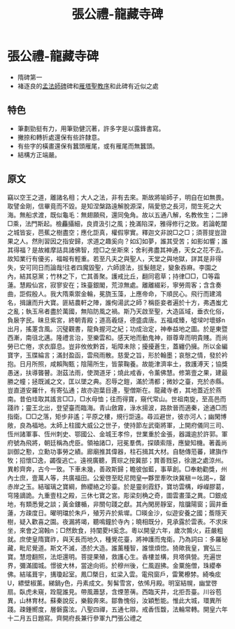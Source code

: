 ﻿---
title: '張公禮-龍藏寺碑'
tags: ['碑刻', '棍書']
order: 7
---

# 張公禮-龍藏寺碑
* 隋碑第一
* 褚逐良的[孟法師碑](./褚遂良-孟法師碑)碑和[雁塔聖教序](./褚遂良-雁塔聖教序)和此碑有近似之處

## 特色
* 筆劃勁挺有力，用筆勁健沉著，許多字是以露鋒書寫。
* 撇捺和轉折處還保有些許隸意。
* 有些字的橫畫還保有蠶頭雁尾，或有雁尾而無蠶頭。
* 結構方正端嚴。

## 原文
竊以空王之道，離諸名相；大人之法，非有去來。斯故將喻師子，明自在如無畏。取譬金剛，信畢竟而不毀。是知涅槃路遠解脫源深，隔愛慾之長河，間生死之大海。無船求渡，既似龜毛：無翅願飛，還同兔角。故以五通八解，名教攸生；二諦□乘，法門斯起。檢麤攝細，良資汲引之風；挽滿陷深，雅得修行之致。若論乾闥之城皆妄，芭蕉之樹盡空；應化詎真，權假寧實。釋迦文非說□之□；須菩提豈證果之人。然則習因之指安歸，求道之趣奚向？如幻如夢，誰其受苦；如影如響；誰其得福？是故維摩詰具諸佛智，燈□之坐斯來；舍利弗盡其神通，天女之花不去。故知業行有優劣，福報有輕重。若至凡夫之與聖人，天堂之與地獄，詳其是非得失，安可同日而論哉!往者四魔毀聖，六師謗法，拔髮翹足，變象吞麻。李園之內，結其惡黨；竹林之下，亡其善聚。護戒比丘，翻同雹草；持律□□，□等霜蓮。慧殿仙宮，寂寥安在；珠臺銀閣，荒涼無處。離離綴彩，寧勞周客；含含奏曲，詎假殷人。我大隋乘禦金輪，冕旒玉藻，上應帝命，下順民心。飛行而建鴻名，揖讓而升大寶。匪結農軒之陣，誰侚湯武之師？稱臣妾者遍於十方，弗遇蚩尤之亂；執玉帛者盡於萬國，無陷防風之禍。斯乃天啟至聖，大造區域，垂衣化俗，負扆字民。昧旦紫宮，終朝青殿；道高羲燧，德盛虞唐。五福咸臻，噓墚吋壞蛥n出月，搖萐含風。沉璧觀書，龍負握河之紀；功成治定，神奉益地之圖。於是東暨西漸，南徂北邁。隆禮言治，至樂雲和。感天地而動鬼神，辯尊卑而明貴賤。而尚勞已亡倦，求衣靡息。豈非攸攸黔首，垢障未除；擾擾蒼生，蓋纏仍擁。所以金編寶字，玉牒綸言；滿封盈函，雲飛雨散。慈愛之旨，形於翰墨；哀慇之情，發於衿抱。日月所照，咸賴陶甄；陰陽所生，皆蒙鞠養。故能津濟率土，救護溥天；協獎愚迷，扶導聾瞽。澍茲法雨，使潤道牙；燒此戒香，令薰佛慧。修第壹之果，建最勝之幢；拯既滅之文，匡以墜之典。忍辱之鎧，滿於清都；微妙之臺，充於赤縣。豈直道安羅什，有寄弘通；故亦迦葉目連，聖僧斯在。龍藏寺者，其地蓋近於燕南。昔伯珪取其謠言□□，□水母恤；往而得寶，窺代常山。世祖南旋，至高邑而踐祚；靈王北出，登望臺而臨海。青山斂霧，淥水揚波，路款晉而適秦，途通□而指衛。□□之落，矩步非遙；平原之樓，規行詎遠。尋泒避世，彼亦河人；幽閑博敞，良為福地。太師上柱國大威公之世子，使持節左武衛將軍，上開府儀同三司、恆州諸軍事、恆州刺史、鄂國公、金城王孝伶，世業重於金張，器識逾於許郭。軍府號為飛將，朝廷稱為虎臣。領袖諸□，冠冕羣儁，探賾索隱，應變知機。著義尚訓御之懃，立勳功事勞之績。廊廟推其偉器，柱石揖其大材。自馳傳蒞蕃，建旟作牧；招懷□逸，蠲復逃亡。遠視廣聽，賈琮之按冀部；賞善戮惡，徐邈之處涼州。異軫齊奔，古今一致。下車未幾，善政斯歸；瞻彼伽藍，事草創。□奉勅勸獎，州內士庶，壹萬人等，共廣福田。公爰啓至眨尼閌皇┯夥罡牽吹炔冀稹＝吆謁~，罄赤岸之玉。結瑠璃之寶綱，飾纓絡之珍臺。於是靈剎霞舒，寶坊雲構，崢嶸膠葛，穹隆謫詭。九重壹柱之殿，三休七寶之宮。彫梁刻桷之奇，圖雲畫藻之異。□銀成地，有類悉覺之談；黃金鏤楯，非關句踐之獻。其內閑房靜室，陰牖陽窗；圓井垂蓮，方疎度日。曜明璫於朱戶，殖芳卉於紫墀。□暎金沙，似遊安養之國；薝隱天樹，疑入歡喜之園。夜漏將竭，聽鳴鐘於寺內；曉相既分，見承露於雲表。不求床坐，來會之瀉螒n；□然飲食，持闃畟H奚念。粵以開皇六年，歲次鶉火，莊嚴粗就。庶使皇隋寶祚，與天長而地久，種覺花臺，將神護而鬼衛。乃為詞曰：多羅秘藏，毗尼覺道。斯文不滅，憑於大造。誰薰種智，誰懷煩惚。猗歟我皇，實弘三寶。慧燈翻照，法炬還明。菩提果殖，救護心生。香樓並構，貝塔俱營。充遍世界，彌滿國城。憬彼大林，當途向術。於穆州後，仁風遐拂。金粟施僧，珠纓奉佛。結瑤葺宇，搆瓊起室。鳳□槩日，虹梁入雲。電飛窗戶，雷驚橑棼。綺喚痃U，縹壁椒薰。綈鍋y色，丹素成文。髣髴雪宮，依悕月殿。明室結幌，幽堂啓扇。臥虎未窺，跧龍誰見。帶風蕭瑟，含煙蒽蒨。西臨天井，北拒吾臺。川谷苞異，山林育材。蘇秦說反，樂毅奔來。鄒魯愧俗，汝穎慙能。惟此大城，環異所踐。疎鍾嚮度，層磐露泫。八聖四禪，五通七辯。戒香恆馥，法輪常轉。開皇六年十二月五日題寫。齊開府長兼行參軍九門張公禮之
